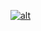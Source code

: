 [![alt](https://codenvy-stg.com/factory/resources/factory-white.png)](https://codenvy-stg.com/factory?id=zfc9yuxlwgeoh3f0)
